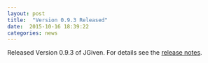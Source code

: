 ```yaml
---
layout: post
title:  "Version 0.9.3 Released"
date:  2015-10-16 18:39:22
categories: news
---
```


Released Version 0.9.3 of JGiven. For details see the [release notes](https://github.com/TNG/JGiven/releases/tag/v0.9.3).

[jgiven-gh]: https://github.com/TNG/JGiven
[jgiven]:    http://jgiven.org
